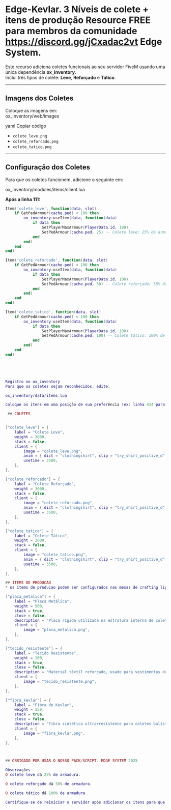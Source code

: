 # Edge-Kevlar. 3 Níveis de colete + itens de produção Resource FREE para membros da comunidade https://discord.gg/jCxadac2vt Edge System. 

Este recurso adiciona coletes funcionais ao seu servidor FiveM usando uma única dependência **ox_inventory**.  
Inclui três tipos de colete: **Leve**, **Reforçado** e **Tático**.

---

## Imagens dos Coletes

Coloque as imagens em:  
ox_inventory/web/images

yaml
Copiar código

- `colete_leve.png`  
- `colete_reforcado.png`  
- `colete_tatico.png`  

---

## Configuração dos Coletes

Para que os coletes funcionem, adicione o seguinte em:  

ox_inventory/modules/items/client.lua

**Após a linha 111:**

```lua
Item('colete_leve', function(data, slot)
    if GetPedArmour(cache.ped) < 100 then
        ox_inventory:useItem(data, function(data)
            if data then
                SetPlayerMaxArmour(PlayerData.id, 100)
                SetPedArmour(cache.ped, 25) -- Colete leve: 25% de armadura
            end
        end)
    end
end)

Item('colete_reforcado', function(data, slot)
    if GetPedArmour(cache.ped) < 100 then
        ox_inventory:useItem(data, function(data)
            if data then
                SetPlayerMaxArmour(PlayerData.id, 100)
                SetPedArmour(cache.ped, 50) -- Colete reforçado: 50% de armadura
            end
        end)
    end
end)

Item('colete_tatico', function(data, slot)
    if GetPedArmour(cache.ped) < 100 then
        ox_inventory:useItem(data, function(data)
            if data then
                SetPlayerMaxArmour(PlayerData.id, 100)
                SetPedArmour(cache.ped, 100) -- Colete tático: 100% de armadura
            end
        end)
    end
end)





Registro no ox_inventory
Para que os coletes sejam reconhecidos, edite:

ox_inventory/data/items.lua

Coloque os itens em uma posição de sua preferência (ex: linha 414 para baixo):

 ## COLETES 


["colete_leve"] = {
	label = "Colete Leve",
	weight = 3000,
	stack = false,
	client = {
		image = "colete_leve.png",
		anim = { dict = "clothingshirt", clip = "try_shirt_positive_d" },
		usetime = 3500,
	},
},

["colete_reforcado"] = {
	label = "Colete Reforçado",
	weight = 3000,
	stack = false,
	client = {
		image = "colete_reforcado.png",
		anim = { dict = "clothingshirt", clip = "try_shirt_positive_d" },
		usetime = 3500,
	},
},

["colete_tatico"] = {
	label = "Colete Tático",
	weight = 3000,
	stack = false,
	client = {
		image = "colete_tatico.png",
		anim = { dict = "clothingshirt", clip = "try_shirt_positive_d" },
		usetime = 3500,
	},
},

## ITEMS DE PRODUCAO
* os items de producao podem ser configurados nas mesas de crafting ligados aos coletes para tornar mais imersivo a producao dos coletes.

["placa_metalica"] = {
	label = "Placa Metálica",
	weight = 500,
	stack = true,
	close = false,
	description = "Placa rígida utilizada na estrutura interna de coletes.",
	client = {
		image = "placa_metalica.png",
	},
},

["tecido_resistente"] = {
	label = "Tecido Resistente",
	weight = 100,
	stack = true,
	close = false,
	description = "Material têxtil reforçado, usado para vestimentas de proteção.",
	client = {
		image = "tecido_resistente.png",
	},
},

["fibra_kevlar"] = {
	label = "Fibra de Kevlar",
	weight = 150,
	stack = true,
	close = false,
	description = "Fibra sintética ultrarresistente para coletes balísticos.",
	client = {
		image = "fibra_kevlar.png",
	},
},



## OBRIGADO POR USAR O NOSSO PACK/SCRIPT. EDGE SYSTEM 2025

Observações
O colete leve dá 25% de armadura.

O colete reforçado dá 50% de armadura.

O colete tático dá 100% de armadura.

Certifique-se de reiniciar o servidor após adicionar os itens para que sejam reconhecidos.

